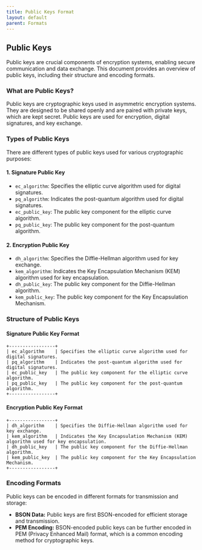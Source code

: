 ```yaml
---
title: Public Keys Format
layout: default
parent: Formats
---
```


## Public Keys

Public keys are crucial components of encryption systems, enabling secure communication and data exchange. This document provides an overview of public keys, including their structure and encoding formats.

### What are Public Keys?

Public keys are cryptographic keys used in asymmetric encryption systems. They are designed to be shared openly and are paired with private keys, which are kept secret. Public keys are used for encryption, digital signatures, and key exchange.

### Types of Public Keys

There are different types of public keys used for various cryptographic purposes:

#### 1. Signature Public Key

- `ec_algorithm`: Specifies the elliptic curve algorithm used for digital signatures.
- `pq_algorithm`: Indicates the post-quantum algorithm used for digital signatures.
- `ec_public_key`: The public key component for the elliptic curve algorithm.
- `pq_public_key`: The public key component for the post-quantum algorithm.

#### 2. Encryption Public Key

- `dh_algorithm`: Specifies the Diffie-Hellman algorithm used for key exchange.
- `kem_algorithm`: Indicates the Key Encapsulation Mechanism (KEM) algorithm used for key encapsulation.
- `dh_public_key`: The public key component for the Diffie-Hellman algorithm.
- `kem_public_key`: The public key component for the Key Encapsulation Mechanism.

### Structure of Public Keys

#### Signature Public Key Format

```
+-----------------+
| ec_algorithm    | Specifies the elliptic curve algorithm used for digital signatures.
| pq_algorithm    | Indicates the post-quantum algorithm used for digital signatures.
| ec_public_key   | The public key component for the elliptic curve algorithm.
| pq_public_key   | The public key component for the post-quantum algorithm.
+-----------------+
```

#### Encryption Public Key Format

```
+-----------------+
| dh_algorithm    | Specifies the Diffie-Hellman algorithm used for key exchange.
| kem_algorithm   | Indicates the Key Encapsulation Mechanism (KEM) algorithm used for key encapsulation.
| dh_public_key   | The public key component for the Diffie-Hellman algorithm.
| kem_public_key  | The public key component for the Key Encapsulation Mechanism.
+-----------------+
```

### Encoding Formats

Public keys can be encoded in different formats for transmission and storage:

- **BSON Data:** Public keys are first BSON-encoded for efficient storage and transmission.
- **PEM Encoding:** BSON-encoded public keys can be further encoded in PEM (Privacy Enhanced Mail) format, which is a common encoding method for cryptographic keys.
